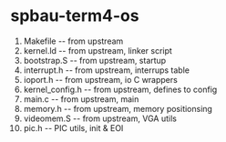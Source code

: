 # spbau-term4-os

1. Makefile -- from upstream
2. kernel.ld -- from upstream, linker script
3. bootstrap.S -- from upstream, startup
4. interrupt.h -- from upstream, interrups table
5. ioport.h -- from upstream, io C wrappers
6. kernel_config.h -- from upstream, defines to config
7. main.c -- from upstream, main
8. memory.h -- from upstream, memory positionsing
9. videomem.S -- from upstream, VGA utils
10. pic.h -- PIC utils, init & EOI
